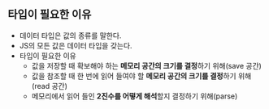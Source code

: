 
## 타입이 필요한 이유
- 데이터 타입은 값의 종류를 말한다.
- JS의 모든 값은 데이터 타입을 갖는다.
- 타입이 필요한 이유
	- 값을 저장할 때 확보해야 하는 **메모리 공간의 크기를 결정**하기 위해(save 공간)
	- 값을 참조할 때 한 번에 읽어 들여야 할 **메모리 공간의 크기를 결정**하기 위해(read 공간)
	- 메모리에서 읽어 들인 **2진수를 어떻게 해석**할지 결정하기 위해(parse)